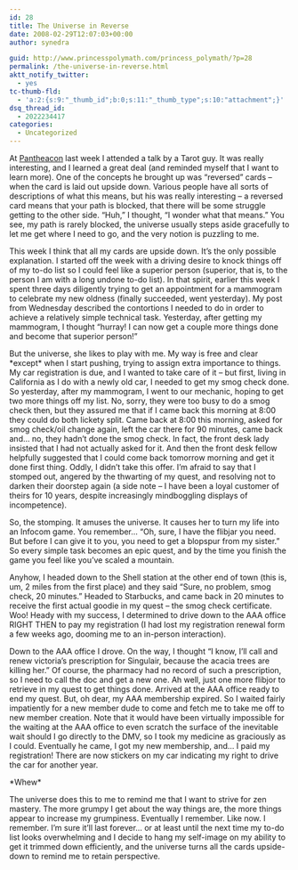 ```yaml
---
id: 28
title: The Universe in Reverse
date: 2008-02-29T12:07:03+00:00
author: synedra

guid: http://www.princesspolymath.com/princess_polymath/?p=28
permalink: /the-universe-in-reverse.html
aktt_notify_twitter:
  - yes
tc-thumb-fld:
  - 'a:2:{s:9:"_thumb_id";b:0;s:11:"_thumb_type";s:10:"attachment";}'
dsq_thread_id:
  - 2022234417
categories:
  - Uncategorized
---
```

At [Pantheacon](http://www.pantheacon.com/) last week I attended a talk by a Tarot guy. It was really interesting, and I learned a great deal (and reminded myself that I want to learn more). One of the concepts he brought up was &#8220;reversed&#8221; cards &#8211; when the card is laid out upside down. Various people have all sorts of descriptions of what this means, but his was really interesting &#8211; a reversed card means that your path is blocked, that there will be some struggle getting to the other side. &#8220;Huh,&#8221; I thought, &#8220;I wonder what that means.&#8221; You see, my path is rarely blocked, the universe usually steps aside gracefully to let me get where I need to go, and the very notion is puzzling to me.
  
This week I think that all my cards are upside down. It&#8217;s the only possible explanation. I started off the week with a driving desire to knock things off of my to-do list so I could feel like a superior person (superior, that is, to the person I am with a long undone to-do list). In that spirit, earlier this week I spent three days diligently trying to get an appointment for a mammogram to celebrate my new oldness (finally succeeded, went yesterday). My post from Wednesday described the contortions I needed to do in order to achieve a relatively simple technical task. Yesterday, after getting my mammogram, I thought &#8220;hurray! I can now get a couple more things done and become that superior person!&#8221;
  
But the universe, she likes to play with me. My way is free and clear \*except\* when I start pushing, trying to assign extra importance to things. My car registration is due, and I wanted to take care of it &#8211; but first, living in California as I do with a newly old car, I needed to get my smog check done. So yesterday, after my mammogram, I went to our mechanic, hoping to get two more things off my list. No, sorry, they were too busy to do a smog check then, but they assured me that if I came back this morning at 8:00 they could do both lickety split. Came back at 8:00 this morning, asked for smog check/oil change again, left the car there for 90 minutes, came back and&#8230; no, they hadn&#8217;t done the smog check. In fact, the front desk lady insisted that I had not actually asked for it. And then the front desk fellow helpfully suggested that I could come back tomorrow morning and get it done first thing. Oddly, I didn&#8217;t take this offer. I&#8217;m afraid to say that I stomped out, angered by the thwarting of my quest, and resolving not to darken their doorstep again (a side note &#8211; I have been a loyal customer of theirs for 10 years, despite increasingly mindboggling displays of incompetence).
  
So, the stomping. It amuses the universe. It causes her to turn my life into an Infocom game. You remember&#8230; &#8220;Oh, sure, I have the flibjar you need. But before I can give it to you, you need to get a blopspur from my sister.&#8221; So every simple task becomes an epic quest, and by the time you finish the game you feel like you&#8217;ve scaled a mountain.
  
Anyhow, I headed down to the Shell station at the other end of town (this is, um, 2 miles from the first place) and they said &#8220;Sure, no problem, smog check, 20 minutes.&#8221; Headed to Starbucks, and came back in 20 minutes to receive the first actual goodie in my quest &#8211; the smog check certificate. Woo! Heady with my success, I determined to drive down to the AAA office RIGHT THEN to pay my registration (I had lost my registration renewal form a few weeks ago, dooming me to an in-person interaction).
  
Down to the AAA office I drove. On the way, I thought &#8220;I know, I&#8217;ll call and renew victoria&#8217;s prescription for Singulair, because the acacia trees are killing her.&#8221; Of course, the pharmacy had no record of such a prescription, so I need to call the doc and get a new one. Ah well, just one more flibjor to retrieve in my quest to get things done. Arrived at the AAA office ready to end my quest. But, oh dear, my AAA membership expired. So I waited fairly impatiently for a new member dude to come and fetch me to take me off to new member creation. Note that it would have been virtually impossible for the waiting at the AAA office to even scratch the surface of the inevitable wait should I go directly to the DMV, so I took my medicine as graciously as I could. Eventually he came, I got my new membership, and&#8230; I paid my registration! There are now stickers on my car indicating my right to drive the car for another year.
  
\*Whew\*
  
The universe does this to me to remind me that I want to strive for zen mastery. The more grumpy I get about the way things are, the more things appear to increase my grumpiness. Eventually I remember. Like now. I remember. I&#8217;m sure it&#8217;ll last forever&#8230; or at least until the next time my to-do list looks overwhelming and I decide to hang my self-image on my ability to get it trimmed down efficiently, and the universe turns all the cards upside-down to remind me to retain perspective.